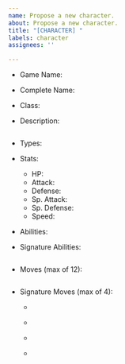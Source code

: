 ```yaml
---
name: Propose a new character.
about: Propose a new character.
title: "[CHARACTER] "
labels: character
assignees: ''

---
```


- Game Name: 

- Complete Name: 

- Class: 

- Description:

    <!-- Character Description Here -->
    ```
    
    ```

- Types: 

- Stats:

  - HP: 
  - Attack: 
  - Defense: 
  - Sp. Attack: 
  - Sp. Defense: 
  - Speed: 

- Abilities: 

- Signature Abilities: 

    <!--Signature Ability Description Here-->
    ```
    
    ```

- Moves (max of 12):
    <!--Move Names Here-->
    ```
    
    ```

- Signature Moves (max of 4):

  - <!--Signature Move Name Here-->

    <!--Signature Move Description Here-->
    ```
    
    ```

  - <!--Signature Move Name Here-->

    <!--Signature Move Description Here-->
    ```
    
    ```

  - <!--Signature Move Name Here-->

    <!--Signature Move Description Here-->
    ```
    
    ```

  - <!--Signature Move Name Here-->

    <!--Signature Move Description Here-->
    ```
    
    ```

